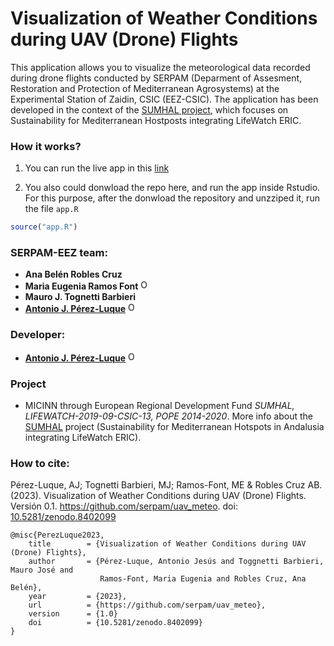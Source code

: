 # Visualization of Weather Conditions during UAV (Drone) Flights

This application allows you to visualize the meteorological data recorded during drone flights conducted by SERPAM (Deparment of Assesment, Restoration and Protection of Mediterranean Agrosystems) at the Experimental Station of Zaidin, CSIC (EEZ-CSIC). The application has been developed in the context of the [SUMHAL project](https://lifewatcheric-sumhal.csic.es/), which focuses on Sustainability for Mediterranean Hostposts integrating LifeWatch ERIC.

### How it works?

1. You can run the live app in this [link](https://eez-csic.gvsigonline.com/shiny/uav_meteo/)

2. You also could donwload the repo here, and run the app inside Rstudio. For this purpose, after the donwload the repository and unzziped it, run the file `app.R` 

```r
source("app.R") 
```


### SERPAM-EEZ team: 

- **Ana Belén Robles Cruz**
- **Maria Eugenia Ramos Font** <a href="https://orcid.org/0000-0002-4888-0401" target="orcid.widget"> <img src="https://info.orcid.org/wp-content/uploads/2019/11/orcid_16x16.png" alt="ORCID logo" width="16" height="16"/></a>
-   **Mauro J. Tognetti Barbieri** 
- [**Antonio J. Pérez-Luque**](https://github.com/ajpelu) <a href="https://orcid.org/0000-0002-1747-0469" target="orcid.widget"> <img src="https://info.orcid.org/wp-content/uploads/2019/11/orcid_16x16.png" alt="ORCID logo" width="16" height="16"/></a> 

### Developer: 
- [**Antonio J. Pérez-Luque**](https://github.com/ajpelu) <a href="https://orcid.org/0000-0002-1747-0469" target="orcid.widget"> <img src="https://info.orcid.org/wp-content/uploads/2019/11/orcid_16x16.png" alt="ORCID logo" width="16" height="16"/></a> 

### Project
* MICINN through European Regional Development Fund *SUMHAL, LIFEWATCH-2019-09-CSIC-13, POPE 2014-2020*. More info about the [SUMHAL](https://lifewatcheric-sumhal.csic.es/) project (Sustainability for Mediterranean Hotspots in Andalusia integrating LifeWatch ERIC).  

### How to cite: 
Pérez-Luque, AJ; Tognetti Barbieri, MJ; Ramos-Font, ME & Robles Cruz AB. (2023). Visualization of Weather Conditions during UAV (Drone) Flights. Versión 0.1. https://github.com/serpam/uav_meteo. doi: [10.5281/zenodo.8402099](https://doi.org/10.5281/zenodo.8402099)



```
@misc{PerezLuque2023,
	title        = {Visualization of Weather Conditions during UAV (Drone) Flights},
	author       = {Pérez-Luque, Antonio Jesús and Toggnetti Barbieri, Mauro José and 
	                Ramos-Font, Maria Eugenia and Robles Cruz, Ana Belén},
	year         = {2023},
	url          = {https://github.com/serpam/uav_meteo},
	version      = {1.0}
	doi          = {10.5281/zenodo.8402099}
}

```
